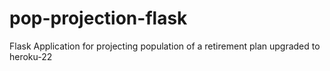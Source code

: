 # pop-projection-flask
Flask Application for projecting population of a retirement plan
upgraded to heroku-22
